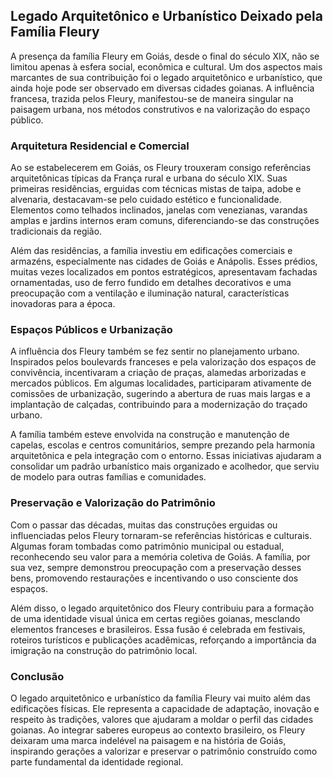 ## Legado Arquitetônico e Urbanístico Deixado pela Família Fleury

A presença da família Fleury em Goiás, desde o final do século XIX, não se limitou apenas à esfera social, econômica e cultural. Um dos aspectos mais marcantes de sua contribuição foi o legado arquitetônico e urbanístico, que ainda hoje pode ser observado em diversas cidades goianas. A influência francesa, trazida pelos Fleury, manifestou-se de maneira singular na paisagem urbana, nos métodos construtivos e na valorização do espaço público.

### Arquitetura Residencial e Comercial

Ao se estabelecerem em Goiás, os Fleury trouxeram consigo referências arquitetônicas típicas da França rural e urbana do século XIX. Suas primeiras residências, erguidas com técnicas mistas de taipa, adobe e alvenaria, destacavam-se pelo cuidado estético e funcionalidade. Elementos como telhados inclinados, janelas com venezianas, varandas amplas e jardins internos eram comuns, diferenciando-se das construções tradicionais da região.

Além das residências, a família investiu em edificações comerciais e armazéns, especialmente nas cidades de Goiás e Anápolis. Esses prédios, muitas vezes localizados em pontos estratégicos, apresentavam fachadas ornamentadas, uso de ferro fundido em detalhes decorativos e uma preocupação com a ventilação e iluminação natural, características inovadoras para a época.

### Espaços Públicos e Urbanização

A influência dos Fleury também se fez sentir no planejamento urbano. Inspirados pelos boulevards franceses e pela valorização dos espaços de convivência, incentivaram a criação de praças, alamedas arborizadas e mercados públicos. Em algumas localidades, participaram ativamente de comissões de urbanização, sugerindo a abertura de ruas mais largas e a implantação de calçadas, contribuindo para a modernização do traçado urbano.

A família também esteve envolvida na construção e manutenção de capelas, escolas e centros comunitários, sempre prezando pela harmonia arquitetônica e pela integração com o entorno. Essas iniciativas ajudaram a consolidar um padrão urbanístico mais organizado e acolhedor, que serviu de modelo para outras famílias e comunidades.

### Preservação e Valorização do Patrimônio

Com o passar das décadas, muitas das construções erguidas ou influenciadas pelos Fleury tornaram-se referências históricas e culturais. Algumas foram tombadas como patrimônio municipal ou estadual, reconhecendo seu valor para a memória coletiva de Goiás. A família, por sua vez, sempre demonstrou preocupação com a preservação desses bens, promovendo restaurações e incentivando o uso consciente dos espaços.

Além disso, o legado arquitetônico dos Fleury contribuiu para a formação de uma identidade visual única em certas regiões goianas, mesclando elementos franceses e brasileiros. Essa fusão é celebrada em festivais, roteiros turísticos e publicações acadêmicas, reforçando a importância da imigração na construção do patrimônio local.

### Conclusão

O legado arquitetônico e urbanístico da família Fleury vai muito além das edificações físicas. Ele representa a capacidade de adaptação, inovação e respeito às tradições, valores que ajudaram a moldar o perfil das cidades goianas. Ao integrar saberes europeus ao contexto brasileiro, os Fleury deixaram uma marca indelével na paisagem e na história de Goiás, inspirando gerações a valorizar e preservar o patrimônio construído como parte fundamental da identidade regional.